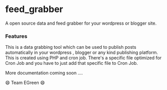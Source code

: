 # feed_grabber
A open source data and feed grabber for your wordpress or blogger site.

### Features

This is a data grabbing tool which can be used to publish posts automatically in your wordpress , blogger or any kind
publishing platform. This is created using PHP and cron job. There's a specific file optimized for Cron Job and you have to just
add that specific file to Cron Job.

More documentation coming soon ....

:smile: Team EGreen :smile:
